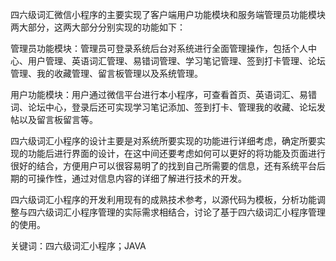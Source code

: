四六级词汇微信小程序的主要实现了客户端用户功能模块和服务端管理员功能模块两大部分，这两大部分分别实现的功能如下：

管理员功能模块：管理员可登录系统后台对系统进行全面管理操作，包括个人中心、用户管理、英语词汇管理、易错词管理、学习笔记管理、签到打卡管理、论坛管理、我的收藏管理、留言板管理以及系统管理。

用户功能模块：用户通过微信平台进行本小程序，可查看首页、英语词汇、易错词、论坛中心，登录后还可实现学习笔记添加、签到打卡、管理我的收藏、论坛发帖以及留言板留言等。

四六级词汇小程序的设计主要是对系统所要实现的功能进行详细考虑，确定所要实现的功能后进行界面的设计，在这中间还要考虑如何可以更好的将功能及页面进行很好的结合，方便用户可以很容易明了的找到自己所需要的信息，还有系统平台后期的可操作性，通过对信息内容的详细了解进行技术的开发。

四六级词汇小程序的开发利用现有的成熟技术参考，以源代码为模板，分析功能调整与四六级词汇小程序管理的实际需求相结合，讨论了基于四六级词汇小程序管理的使用。 

关键词：四六级词汇小程序；JAVA
